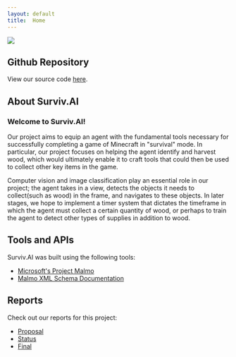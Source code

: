 ```yaml
---
layout: default
title:  Home
---
```


<img src="https://www.minecraft.net/content/dam/games/minecraft/marketplace/mediablock-buzzybees.jpg"/>

## Github Repository
View our source code <a href="https://github.com/rtnavarr/survivai">here</a>.<br>

## About Surviv.AI
### Welcome to Surviv.AI! 
<p>
Our project aims to equip an agent with the fundamental tools necessary for successfully completing a game of Minecraft in "survival" mode. In particular, our project focuses on helping the agent identify and harvest wood, which would ultimately enable it to craft tools that could then be used to collect other key items in the game.
</P>

Computer vision and image classification play an essential role in our project; the agent takes in a view, detects the objects it needs to collect(such as wood) in the frame, and navigates to these objects. In later stages, we hope to implement a timer system that dictates the timeframe in which the agent must collect a certain quantity of wood, or perhaps to train the agent to detect other types of supplies in addition to wood.

## Tools and APIs
Surviv.AI was built using the following tools:<br>
- [Microsoft's Project Malmo](https://www.microsoft.com/en-us/research/project/project-malmo/)
- [Malmo XML Schema Documentation](https://microsoft.github.io/malmo/0.30.0/Schemas/Mission.html#element_AgentHandlers)

## Reports
Check out our reports for this project:
- [Proposal](proposal.html)
- [Status](status.html)
- [Final](final.html)


